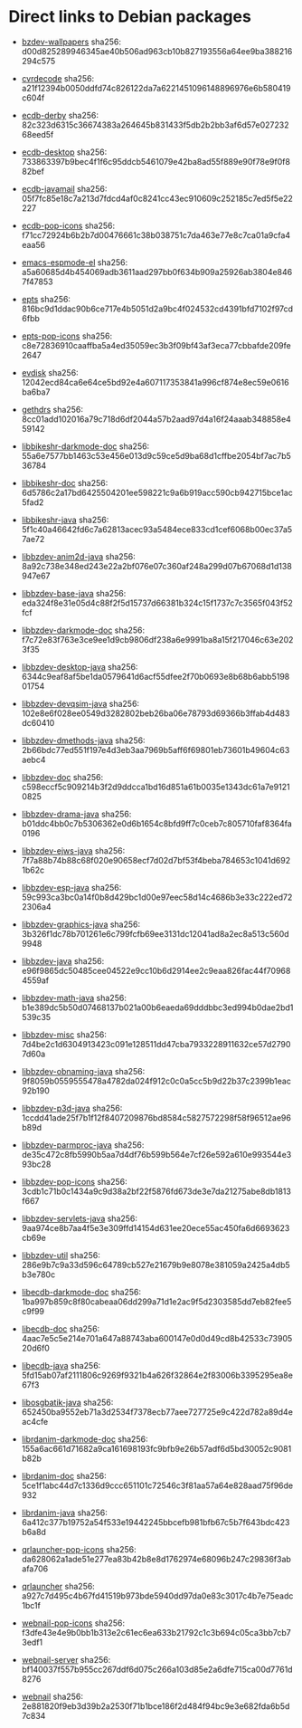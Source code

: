 # Direct links to Debian packages
 
  - [bzdev-wallpapers](./archive/pool/contrib/b/bzdev-wallpapers/bzdev-wallpapers_1.0.0_all.deb)
    sha256: d00d825289946345ae40b506ad963cb10b827193556a64ee9ba388216294c575
 
  - [cvrdecode](./archive/pool/contrib/c/cvrdecode/cvrdecode_1.3_all.deb)
    sha256: a21f12394b0050ddfd74c826122da7a6221451096148896976e6b580419c604f
 
  - [ecdb-derby](./archive/pool/contrib/e/ecdb-derby/ecdb-derby_0.1.8_all.deb)
    sha256: 82c323d6315c36674383a264645b831433f5db2b2bb3af6d57e02723268eed5f
 
  - [ecdb-desktop](./archive/pool/contrib/e/ecdb-desktop/ecdb-desktop_0.1.8_all.deb)
    sha256: 733863397b9bec4f1f6c95ddcb5461079e42ba8ad55f889e90f78e9f0f882bef
 
  - [ecdb-javamail](./archive/pool/contrib/e/ecdb-javamail/ecdb-javamail_0.1.7_all.deb)
    sha256: 05f7fc85e18c7a213d7fdcd4af0c8241cc43ec910609c252185c7ed5f5e22227
 
  - [ecdb-pop-icons](./archive/pool/contrib/e/ecdb-pop-icons/ecdb-pop-icons_0.1.8_all.deb)
    sha256: f71cc72924b6b2b7d00476661c38b038751c7da463e77e8c7ca01a9cfa4eaa56
 
  - [emacs-espmode-el](./archive/pool/contrib/e/emacs-espmode-el/emacs-espmode-el_1.1_all.deb)
    sha256: a5a60685d4b454069adb3611aad297bb0f634b909a25926ab3804e8467f47853
 
  - [epts](./archive/pool/contrib/e/epts/epts_1.1.34_all.deb)
    sha256: 816bc9d1ddac90b6ce717e4b5051d2a9bc4f024532cd4391bfd7102f97cd6fbb
 
  - [epts-pop-icons](./archive/pool/contrib/e/epts-pop-icons/epts-pop-icons_1.1.34_all.deb)
    sha256: c8e72836910caaffba5a4ed35059ec3b3f09bf43af3eca77cbbafde209fe2647
 
  - [evdisk](./archive/pool/contrib/e/evdisk/evdisk_1.13.1_all.deb)
    sha256: 12042ecd84ca6e64ce5bd92e4a607117353841a996cf874e8ec59e0616ba6ba7
 
  - [gethdrs](./archive/pool/contrib/g/gethdrs/gethdrs_1.1.1_all.deb)
    sha256: 8cc01add102016a79c718d6df2044a57b2aad97d4a16f24aaab348858e459142
 
  - [libbikeshr-darkmode-doc](./archive/pool/contrib/libb/libbikeshr-darkmode-doc/libbikeshr-darkmode-doc_1.4.9_all.deb)
    sha256: 55a6e7577bb1463c53e456e013d9c59ce5d9ba68d1cffbe2054bf7ac7b536784
 
  - [libbikeshr-doc](./archive/pool/contrib/libb/libbikeshr-doc/libbikeshr-doc_1.4.9_all.deb)
    sha256: 6d5786c2a17bd6425504201ee598221c9a6b919acc590cb942715bce1ac5fad2
 
  - [libbikeshr-java](./archive/pool/contrib/libb/libbikeshr-java/libbikeshr-java_1.4.9_all.deb)
    sha256: 5f1c40a46642fd6c7a62813acec93a5484ece833cd1cef6068b00ec37a57ae72
 
  - [libbzdev-anim2d-java](./archive/pool/contrib/libb/libbzdev-anim2d-java/libbzdev-anim2d-java_2.1.97_all.deb)
    sha256: 8a92c738e348ed243e22a2bf076e07c360af248a299d07b67068d1d138947e67
 
  - [libbzdev-base-java](./archive/pool/contrib/libb/libbzdev-base-java/libbzdev-base-java_2.1.97_all.deb)
    sha256: eda324f8e31e05d4c88f2f5d15737d66381b324c15f1737c7c3565f043f52fcf
 
  - [libbzdev-darkmode-doc](./archive/pool/contrib/libb/libbzdev-darkmode-doc/libbzdev-darkmode-doc_2.1.97_all.deb)
    sha256: f7c72e83f763e3ce9ee1d9cb9806df238a6e9991ba8a15f217046c63e2023f35
 
  - [libbzdev-desktop-java](./archive/pool/contrib/libb/libbzdev-desktop-java/libbzdev-desktop-java_2.1.97_all.deb)
    sha256: 6344c9eaf8af5be1da0579641d6acf55dfee2f70b0693e8b68b6abb519801754
 
  - [libbzdev-devqsim-java](./archive/pool/contrib/libb/libbzdev-devqsim-java/libbzdev-devqsim-java_2.1.97_all.deb)
    sha256: 102e8e6f028ee0549d3282802beb26ba06e78793d69366b3ffab4d483dc60410
 
  - [libbzdev-dmethods-java](./archive/pool/contrib/libb/libbzdev-dmethods-java/libbzdev-dmethods-java_2.1.97_all.deb)
    sha256: 2b66bdc77ed551f197e4d3eb3aa7969b5aff6f69801eb73601b49604c63aebc4
 
  - [libbzdev-doc](./archive/pool/contrib/libb/libbzdev-doc/libbzdev-doc_2.1.97_all.deb)
    sha256: c598eccf5c909214b3f2d9ddcca1bd16d851a61b0035e1343dc61a7e91210825
 
  - [libbzdev-drama-java](./archive/pool/contrib/libb/libbzdev-drama-java/libbzdev-drama-java_2.1.97_all.deb)
    sha256: b01ddc4bb0c7b5306362e0d6b1654c8bfd9ff7c0ceb7c805710faf8364fa0196
 
  - [libbzdev-ejws-java](./archive/pool/contrib/libb/libbzdev-ejws-java/libbzdev-ejws-java_2.1.97_all.deb)
    sha256: 7f7a88b74b88c68f020e90658ecf7d02d7bf53f4beba784653c1041d6921b62c
 
  - [libbzdev-esp-java](./archive/pool/contrib/libb/libbzdev-esp-java/libbzdev-esp-java_2.1.97_all.deb)
    sha256: 59c993ca3bc0a14f0b8d429bc1d00e97eec58d14c4686b3e33c222ed722306a4
 
  - [libbzdev-graphics-java](./archive/pool/contrib/libb/libbzdev-graphics-java/libbzdev-graphics-java_2.1.97_all.deb)
    sha256: 3b326f1dc78b701261e6c799fcfb69ee3131dc12041ad8a2ec8a513c560d9948
 
  - [libbzdev-java](./archive/pool/contrib/libb/libbzdev-java/libbzdev-java_2.1.97_all.deb)
    sha256: e96f9865dc50485cee04522e9cc10b6d2914ee2c9eaa826fac44f709684559af
 
  - [libbzdev-math-java](./archive/pool/contrib/libb/libbzdev-math-java/libbzdev-math-java_2.1.97_all.deb)
    sha256: b1e389dc5b50d07468137b021a00b6eaeda69dddbbc3ed994b0dae2bd1539c35
 
  - [libbzdev-misc](./archive/pool/contrib/libb/libbzdev-misc/libbzdev-misc_2.1.97_all.deb)
    sha256: 7d4be2c1d6304913423c091e128511dd47cba7933228911632ce57d27907d60a
 
  - [libbzdev-obnaming-java](./archive/pool/contrib/libb/libbzdev-obnaming-java/libbzdev-obnaming-java_2.1.97_all.deb)
    sha256: 9f8059b0559555478a4782da024f912c0c0a5cc5b9d22b37c2399b1eac92b190
 
  - [libbzdev-p3d-java](./archive/pool/contrib/libb/libbzdev-p3d-java/libbzdev-p3d-java_2.1.97_all.deb)
    sha256: 1ccdd41ade25f7b1f12f8407209876bd8584c5827572298f58f96512ae96b89d
 
  - [libbzdev-parmproc-java](./archive/pool/contrib/libb/libbzdev-parmproc-java/libbzdev-parmproc-java_2.1.97_all.deb)
    sha256: de35c472c8fb5990b5aa7d4df76b599b564e7cf26e592a610e993544e393bc28
 
  - [libbzdev-pop-icons](./archive/pool/contrib/libb/libbzdev-pop-icons/libbzdev-pop-icons_2.1.97_all.deb)
    sha256: 3cdb1c71b0c1434a9c9d38a2bf22f5876fd673de3e7da21275abe8db1813f667
 
  - [libbzdev-servlets-java](./archive/pool/contrib/libb/libbzdev-servlets-java/libbzdev-servlets-java_2.1.97_all.deb)
    sha256: 9aa974ce8b7aa4f5e3e309ffd14154d631ee20ece55ac450fa6d6693623cb69e
 
  - [libbzdev-util](./archive/pool/contrib/libb/libbzdev-util/libbzdev-util_2.1.97_all.deb)
    sha256: 286e9b7c9a33d596c64789cb527e21679b9e8078e381059a2425a4db5b3e780c
 
  - [libecdb-darkmode-doc](./archive/pool/contrib/libe/libecdb-darkmode-doc/libecdb-darkmode-doc_0.1.7_all.deb)
    sha256: 1ba997b859c8f80cabeaa06dd299a71d1e2ac9f5d2303585dd7eb82fee5c9f99
 
  - [libecdb-doc](./archive/pool/contrib/libe/libecdb-doc/libecdb-doc_0.1.7_all.deb)
    sha256: 4aac7e5c5e214e701a647a88743aba600147e0d0d49cd8b42533c7390520d6f0
 
  - [libecdb-java](./archive/pool/contrib/libe/libecdb-java/libecdb-java_0.1.7_all.deb)
    sha256: 5fd15ab07af2111806c9269f9321b4a626f32864e2f83006b3395295ea8e67f3
 
  - [libosgbatik-java](./archive/pool/contrib/libo/libosgbatik-java/libosgbatik-java_0.4.2_all.deb)
    sha256: 652450ba9552eb71a3d2534f7378ecb77aee727725e9c422d782a89d4eac4cfe
 
  - [librdanim-darkmode-doc](./archive/pool/contrib/libr/librdanim-darkmode-doc/librdanim-darkmode-doc_1.4.13_all.deb)
    sha256: 155a6ac661d71682a9ca161698193fc9bfb9e26b57adf6d5bd30052c9081b82b
 
  - [librdanim-doc](./archive/pool/contrib/libr/librdanim-doc/librdanim-doc_1.4.13_all.deb)
    sha256: 5ce1f1abc44d7c1336d9ccc651101c72546c3f81aa57a64e828aad75f96de932
 
  - [librdanim-java](./archive/pool/contrib/libr/librdanim-java/librdanim-java_1.4.13_all.deb)
    sha256: 6a412c377b19752a54f533e19442245bbcefb981bfb67c5b7f643bdc423b6a8d
 
  - [qrlauncher-pop-icons](./archive/pool/contrib/q/qrlauncher-pop-icons/qrlauncher-pop-icons_1.14_all.deb)
    sha256: da628062a1ade51e277ea83b42b8e8d1762974e68096b247c29836f3abafa706
 
  - [qrlauncher](./archive/pool/contrib/q/qrlauncher/qrlauncher_1.14_all.deb)
    sha256: a927c7d495c4b67fd41519b973bde5940dd97da0e83c3017c4b7e75eadc1bc1f
 
  - [webnail-pop-icons](./archive/pool/contrib/w/webnail-pop-icons/webnail-pop-icons_1.6.28_all.deb)
    sha256: f3dfe43e4e9b0bb1b313e2c61ec6ea633b21792c1c3b694c05ca3bb7cb73edf1
 
  - [webnail-server](./archive/pool/contrib/w/webnail-server/webnail-server_1.6.28_all.deb)
    sha256: bf140037f557b955cc267ddf6d075c266a103d85e2a6dfe715ca00d7761d8276
 
  - [webnail](./archive/pool/contrib/w/webnail/webnail_1.6.28_all.deb)
    sha256: 2e881820f9eb3d39b2a2530f71b1bce186f2d484f94bc9e3e682fda6b5d7c834
